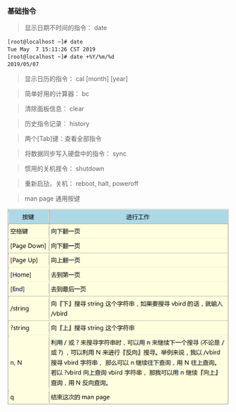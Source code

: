 
### 基础指令

> 显示日期不时间的指令： date

```bash
[root@localhost ~]# date
Tue May  7 15:11:26 CST 2019
[root@localhost ~]# date +%Y/%m/%d
2019/05/07
```

> 显示日历的指令： cal [month] [year]


> 简单好用的计算器： bc 


> 清除面板信息： clear


> 历史指令记录： history


> 两个[Tab]键：查看全部指令


> 将数据同步写入硬盘中的指令： sync


> 惯用的关机挃令： shutdown


> 重新启劢，关机： reboot, halt, poweroff

> man page 通用按键

![按键整理](./images/linux-manpage.png)
